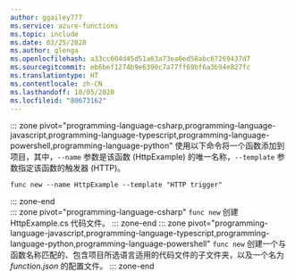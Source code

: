```yaml
---
author: ggailey777
ms.service: azure-functions
ms.topic: include
ms.date: 03/25/2020
ms.author: glenga
ms.openlocfilehash: a33cc604d45d51a63a73ea6ed58abc67269437d7
ms.sourcegitcommit: eb6bef1274b9e6390c7a77ff69bf6a3b94e827fc
ms.translationtype: HT
ms.contentlocale: zh-CN
ms.lasthandoff: 10/05/2020
ms.locfileid: "80673162"
---
```

::: zone pivot="programming-language-csharp,programming-language-javascript,programming-language-typescript,programming-language-powershell,programming-language-python" 
使用以下命令将一个函数添加到项目，其中，`--name` 参数是该函数 (HttpExample) 的唯一名称，`--template` 参数指定该函数的触发器 (HTTP)。 

```
func new --name HttpExample --template "HTTP trigger"
```  
::: zone-end  
::: zone pivot="programming-language-csharp"
`func new` 创建 HttpExample.cs 代码文件。
::: zone-end
::: zone pivot="programming-language-javascript,programming-language-typescript,programming-language-python,programming-language-powershell"
`func new` 创建一个与函数名称匹配的、包含项目所选语言适用的代码文件的子文件夹，以及一个名为 *function.json* 的配置文件。
::: zone-end